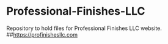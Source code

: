 # Professional-Finishes-LLC
Repository to hold files for Professional Finishes LLC website.
##https://profinishesllc.com
